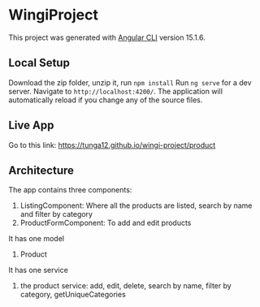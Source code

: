 # WingiProject

This project was generated with [Angular CLI](https://github.com/angular/angular-cli) version 15.1.6.

## Local Setup

Download the zip folder, unzip it, run `npm install`
Run `ng serve` for a dev server. Navigate to `http://localhost:4200/`. The application will automatically reload if you change any of the source files.

## Live App

Go to this link: https://tunga12.github.io/wingi-project/product

## Architecture

The app contains three components:
1. ListingComponent: Where all the products are listed, search by name and filter by category
2. ProductFormComponent: To add and edit products

It has one model
1. Product

It has one service
1. the product service: add, edit, delete, search by name, filter by category, getUniqueCategories

